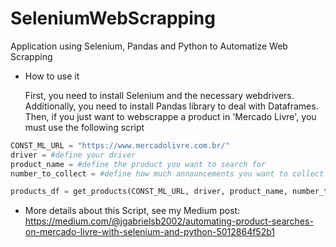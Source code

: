 # SeleniumWebScrapping
Application using Selenium, Pandas and Python to Automatize Web Scrapping

* How to use it
  
  First, you need to install Selenium and the necessary webdrivers. Additionally, you need to install Pandas library to deal with Dataframes.
  Then, if you just want to webscrappe a product in 'Mercado Livre', you must use the following script

```python
CONST_ML_URL = "https://www.mercadolivre.com.br/"
driver = #define your driver
product_name = #define the product you want to search for
number_to_collect = #define how much announcements you want to collect

products_df = get_products(CONST_ML_URL, driver, product_name, number_to_collect)
```

* More details about this Script, see my Medium post: https://medium.com/@jgabrielsb2002/automating-product-searches-on-mercado-livre-with-selenium-and-python-5012864f52b1
  
